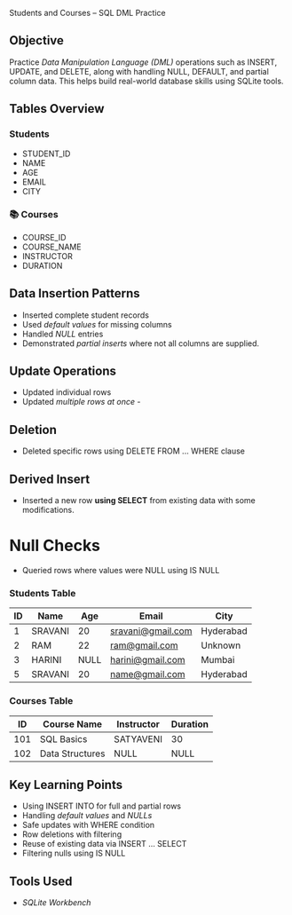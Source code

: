 Students and Courses – SQL DML Practice

## Objective

Practice *Data Manipulation Language (DML)* operations such as INSERT, UPDATE, and DELETE, along with handling NULL, DEFAULT, and partial column data. This helps build real-world database skills using SQLite tools.

##  Tables Overview

### Students

* STUDENT_ID
* NAME
* AGE
* EMAIL
* CITY

### 📚 Courses

* COURSE_ID
* COURSE_NAME
* INSTRUCTOR
* DURATION 


## Data Insertion Patterns

* Inserted complete student records 
* Used *default values* for missing columns 
* Handled *NULL* entries 
* Demonstrated *partial inserts* where not all columns are supplied.

## Update Operations

* Updated individual rows 
* Updated *multiple rows at once* -

## Deletion

* Deleted specific rows using DELETE FROM ... WHERE clause

## Derived Insert

* Inserted a new row **using SELECT** from existing data with some modifications.

# Null Checks

* Queried rows where values were NULL using IS NULL 



### Students Table

| ID | Name    | Age  | Email                                         | City      |
| -- | ------- | ---- | --------------------------------------------- | --------- |
| 1  | SRAVANI | 20   | sravani@gmail.com                             | Hyderabad |
| 2  | RAM     | 22   | ram@gmail.com                                 | Unknown   |
| 3  | HARINI  | NULL | harini@gmail.com                              | Mumbai    |
| 5  | SRAVANI | 20   | name@gmail.com                                | Hyderabad |

### Courses Table

| ID  | Course Name     | Instructor | Duration |
| --- | --------------- | ---------- | -------- |
| 101 | SQL Basics      | SATYAVENI  | 30       |
| 102 | Data Structures | NULL       | NULL     |

## Key Learning Points

* Using INSERT INTO for full and partial rows
* Handling *default values* and *NULLs*
* Safe updates with WHERE condition
* Row deletions with filtering
* Reuse of existing data via INSERT ... SELECT
* Filtering nulls using IS NULL


## Tools Used

* *SQLite Workbench*
